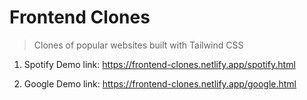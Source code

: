 # Frontend Clones

> Clones of popular websites built with Tailwind CSS

1. Spotify
Demo link: https://frontend-clones.netlify.app/spotify.html

2. Google
Demo link: https://frontend-clones.netlify.app/google.html